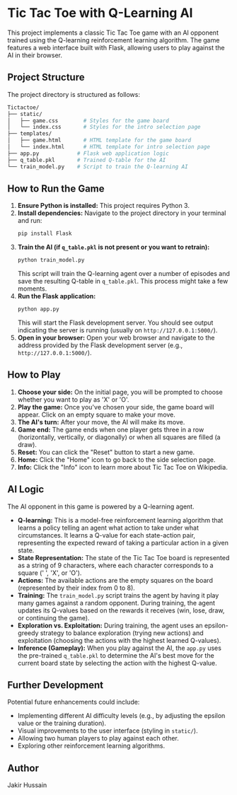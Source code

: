 # Tic Tac Toe with Q-Learning AI

This project implements a classic Tic Tac Toe game with an AI opponent trained using the Q-learning reinforcement learning algorithm. The game features a web interface built with Flask, allowing users to play against the AI in their browser.

## Project Structure

The project directory is structured as follows:

```bash
Tictactoe/
├── static/
│   ├── game.css        # Styles for the game board
│   └── index.css       # Styles for the intro selection page
├── templates/
│   ├── game.html       # HTML template for the game board
│   └── index.html      # HTML template for intro selection page
├── app.py            # Flask web application logic
├── q_table.pkl       # Trained Q-table for the AI
└── train_model.py    # Script to train the Q-learning AI
```
## How to Run the Game

1.  **Ensure Python is installed:** This project requires Python 3.
2.  **Install dependencies:** Navigate to the project directory in your terminal and run:
    ```bash
    pip install Flask
    ```
3.  **Train the AI (if `q_table.pkl` is not present or you want to retrain):**
    ```bash
    python train_model.py
    ```
    This script will train the Q-learning agent over a number of episodes and save the resulting Q-table in `q_table.pkl`. This process might take a few moments.
4.  **Run the Flask application:**
    ```bash
    python app.py
    ```
    This will start the Flask development server. You should see output indicating the server is running (usually on `http://127.0.0.1:5000/`).
5.  **Open in your browser:** Open your web browser and navigate to the address provided by the Flask development server (e.g., `http://127.0.0.1:5000/`).

## How to Play

1.  **Choose your side:** On the initial page, you will be prompted to choose whether you want to play as 'X' or 'O'.
2.  **Play the game:** Once you've chosen your side, the game board will appear. Click on an empty square to make your move.
3.  **The AI's turn:** After your move, the AI will make its move.
4.  **Game end:** The game ends when one player gets three in a row (horizontally, vertically, or diagonally) or when all squares are filled (a draw).
5.  **Reset:** You can click the "Reset" button to start a new game.
6.  **Home:** Click the "Home" icon to go back to the side selection page.
7.  **Info:** Click the "Info" icon to learn more about Tic Tac Toe on Wikipedia.

## AI Logic

The AI opponent in this game is powered by a Q-learning agent.

* **Q-learning:** This is a model-free reinforcement learning algorithm that learns a policy telling an agent what action to take under what circumstances. It learns a Q-value for each state-action pair, representing the expected reward of taking a particular action in a given state.
* **State Representation:** The state of the Tic Tac Toe board is represented as a string of 9 characters, where each character corresponds to a square (' ', 'X', or 'O').
* **Actions:** The available actions are the empty squares on the board (represented by their index from 0 to 8).
* **Training:** The `train_model.py` script trains the agent by having it play many games against a random opponent. During training, the agent updates its Q-values based on the rewards it receives (win, lose, draw, or continuing the game).
* **Exploration vs. Exploitation:** During training, the agent uses an epsilon-greedy strategy to balance exploration (trying new actions) and exploitation (choosing the actions with the highest learned Q-values).
* **Inference (Gameplay):** When you play against the AI, the `app.py` uses the pre-trained `q_table.pkl` to determine the AI's best move for the current board state by selecting the action with the highest Q-value.

## Further Development

Potential future enhancements could include:

* Implementing different AI difficulty levels (e.g., by adjusting the epsilon value or the training duration).
* Visual improvements to the user interface (styling in `static/`).
* Allowing two human players to play against each other.
* Exploring other reinforcement learning algorithms.

## Author

Jakir Hussain

